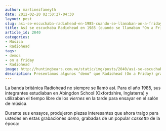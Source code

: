 ```yaml
---
author: martinezfaneyth
date: 2012-02-20 02:50:27-04:30
layout: post
slug: asi-se-escuchaba-radiohead-en-1985-cuando-se-llamaban-on-a-friday
title: Así se escuchaba Radiohead en 1985 (cuando se llamaban "On a Friday")
article_id: 2040
categories:
- Música
- Radiohead
tags:
- demos
- on a friday
- Radiohead
image: http://huntingbears.com.ve/static/img/posts/2040/asi-se-escuchaba-radiohead-en-1985-cuando-se-llamaban-on-a-friday__1.jpg
description: Presentamos algunos "demo" que Radiohead (On a Friday) grabó en el año 1985.
---
```


La banda británica Radiohead no siempre se llamó así. Para el año 1985, sus integrantes estudiaban en Abingdon School (Oxfordshire, Inglaterra) y utilizaban el tiempo libre de los _viernes_ en la tarde para ensayar en el salón de música.

Durante sus ensayos, produjeron piezas interesantes que ahora traigo para ustedes en estas grabaciones _demo_, grabadas de un popular _cassette_ de la época:

<span class="youtube" data-youtube-id="SGN5qUZPC-o"></span>

<span class="youtube" data-youtube-id="09oGj1pPXDY"></span>
<span class="youtube" data-youtube-id="K3ppiJqoRDc"></span>
